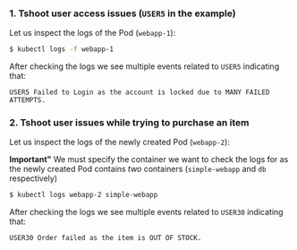 ### 1. Tshoot user access issues (`USER5` in the example)

Let us inspect the logs of the Pod (`webapp-1`):

```bash
$ kubectl logs -f webapp-1
```

After checking the logs we see multiple events related to `USER5` indicating that:

`USER5 Failed to Login as the account is locked due to MANY FAILED ATTEMPTS.`

### 2. Tshoot user issues while trying to purchase an item

Let us inspect the logs of the newly created Pod (`webapp-2`):

**Important"** We must specify the container we want to check the logs for as the newly created Pod contains *two* containers (`simple-webapp` and `db` respectively)

```bash
$ kubectl logs webapp-2 simple-webapp 
```

After checking the logs we see multiple events related to `USER30` indicating that:

`USER30 Order failed as the item is OUT OF STOCK.`

